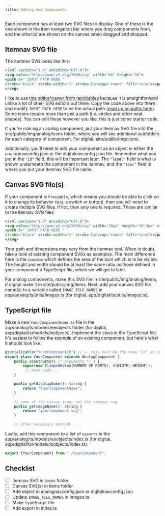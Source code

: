 ```yaml
---
title: Adding new Components
---
```


Each component has at least two SVG files to display. One of these is the one shown in the item navigation bar where you drag components from, and the other(s) are shown on the canvas when dragged and dropped.


## Itemnav SVG file
The itemnav SVG looks like this:
```svg
<?xml version="1.0" encoding="UTF-8"?>
<svg xmlns="http://www.w3.org/2000/svg" width="60" height="30">
<path d=" INPUT PATH HERE "
stroke="black" stroke-width="1" stroke-linecap="round" fill="none"></path>
</svg>
```

I like to use [this editor/viewer from rapidtables](https://www.rapidtables.com/web/tools/svg-viewer-editor.html) because it is straightforward unlike a lot of other SVG editors out there. Copy the code above into there and modify `INPUT PATH HERE` to be the actual path ([read up on paths here](https://developer.mozilla.org/en-US/docs/Web/SVG/Tutorial/Paths)). Some icons require more than just a path (i.e. circles and other neat shapes). You can edit these however you like, this is just some starter code.

If you're making an analog component, put your itemnav SVG file into the site/public/img/analog/icons folder, where you will see additional subfolders for each category of component. For digital, site/public/img/icons.  

Additionally, you'll need to add your component as an object in either the analognavconfig.json or the digitalnavconfig.json file. Remember what you put in the `"id"` field, this will be important later. The `"label"` field is what is shown underneath the component in the itemnav, and the `"icon"` field is where you put your itemnav SVG file name.  


## Canvas SVG file(s)
If your component is `Pressable`, which means you should be able to click on it to change its behavior (e.g. a switch or button), then you will need to create multiple SVG files. If not, then only one is required. These are similar to the itemnav SVG files:
```svg
<?xml version="1.0" encoding="UTF-8"?>
<svg xmlns="http://www.w3.org/2000/svg" width="30px" height="10.5px" viewbox = "24 9.75 17 10.5">
<path d=" INPUT PATH HERE "
stroke="black" stroke-width="1" stroke-linecap="round" fill="none"></path>
</svg>
```

Your path and dimensions may vary from the itemnav tool. When in doubt, take a look at existing component SVGs as examples. The main difference here is the `viewBox` which defines the area of the icon which is to be visible. The height and width should be at least the same ratio as those defined in your component's TypeScript file, which we will get to later.  

For analog components, make this SVG file in site/public/img/analog/items, if digital make it in site/public/img/items. Next, add your canvas SVG file name(s) to a variable called `IMAGE_FILE_NAMES` in app/analog/ts/utils/Images.ts (for digital, app/digital/ts/utils/Images.ts).  


## TypeScript file
Make a new `YourComponentName.ts` file in the app/analog/ts/models/eeobjects folder (for digital, app/digital/ts/models/ioobjects). Implement the class in the TypeScript file. It's easiest to follow the example of an existing component, but here's what it should look like.

```typescript
@serializable("YourComponentID") // <- this must be the same "id" as in analog/digital navconfig.json
export class YourComponent extends AnalogComponent {
    public constructor( /* arguments */ ) {
        super(new ClampedValue(NUMBER OF PORTS), V(WIDTH, HEIGHT));
         // more code ...
    }

    public getDisplayName(): string {
        return "YourComponentName";
    }

    // name of the canvas icon, not the itemnav svg
    public getImageName(): string {
        return "yourcomponent.svg";
    }

    // other necessary methods ...
```

Lastly, add this component to a list of `export`s in the app/analog/ts/models/eeobjects/index.ts (for digital, app/digital/ts/models/ioobjects/index.ts).

```typescript
export {YourComponent} from "./YourComponent";
```


## Checklist
- [ ] Itemnav SVG in icons folder
- [ ] Canvas SVG(s) in items folder
- [ ] Add object to analognavconfig.json or digitalnavconfig.json
- [ ] Update `IMAGE_FILE_NAMES` in Images.ts
- [ ] Make TypeScript file
- [ ] Add export in index.ts
